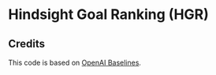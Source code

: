 # Hindsight Goal Ranking (HGR)

##  Credits

This code is based on [OpenAI Baselines](https://github.com/openai/baselines).

